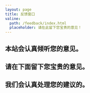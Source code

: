 ```yaml
---
layout: page
title: 反馈窗口
valine:
  path: /feedback/index.html
  placeholder: 请在此留下您宝贵的意见！
---
```


## 本站会认真倾听您的意见。

## 请在下面留下您宝贵的意见。

## 我们会认真处理您的建议的。